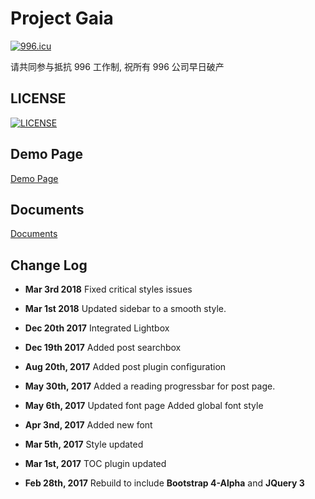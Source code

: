 # Project Gaia


[![996.icu](https://img.shields.io/badge/link-996.icu-red.svg)](https://996.icu) 

请共同参与抵抗 996 工作制, 祝所有 996 公司早日破产

## LICENSE

[![LICENSE](https://img.shields.io/badge/license-NPL%20(The%20996%20Prohibited%20License)-blue.svg)](https://github.com/996icu/996.ICU/blob/master/LICENSE)


## Demo Page

[ Demo Page](https://szhielelp.github.io/JekyllTheme-ProjectGaia/#/)

## Documents

[    Documents    ](https://szhielelp.github.io/JekyllTheme-ProjectGaia-Docs/#/)


## Change Log


- **Mar 3rd 2018**
Fixed critical styles issues

- **Mar 1st 2018**
Updated sidebar to a smooth style.

- **Dec 20th 2017**
Integrated Lightbox

- **Dec 19th 2017**
Added post searchbox

- **Aug 20th, 2017**
Added post plugin configuration

- **May 30th, 2017**
Added a reading progressbar for post page.

- **May 6th, 2017**
Updated font page
Added global font style

- **Apr 3nd, 2017**
Added new font

- **Mar 5th, 2017**
Style updated

- **Mar 1st, 2017**
TOC plugin updated

- **Feb 28th, 2017**
Rebuild to include **Bootstrap 4-Alpha** and **JQuery 3**
